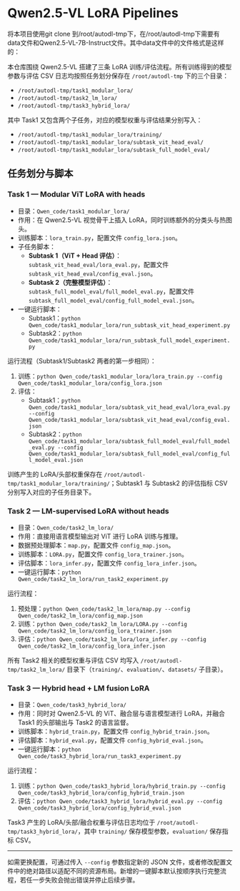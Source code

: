 # Qwen2.5-VL LoRA Pipelines

将本项目使用git clone 到/root/autodl-tmp下，在/root/autodl-tmp下需要有data文件和Qwen2.5-VL-7B-Instruct文件。其中data文件中的文件格式是这样的：


本仓库围绕 Qwen2.5-VL 搭建了三条 LoRA 训练/评估流程。所有训练得到的模型参数与评估 CSV 日志均按照任务划分保存在 `/root/autodl-tmp` 下的三个目录：

- `/root/autodl-tmp/task1_modular_lora/`
- `/root/autodl-tmp/task2_lm_lora/`
- `/root/autodl-tmp/task3_hybrid_lora/`

其中 Task1 又包含两个子任务，对应的模型权重与评估结果分别写入：

- `/root/autodl-tmp/task1_modular_lora/training/`
- `/root/autodl-tmp/task1_modular_lora/subtask_vit_head_eval/`
- `/root/autodl-tmp/task1_modular_lora/subtask_full_model_eval/`

## 任务划分与脚本

### Task 1 — Modular ViT LoRA with heads
- 目录：`Qwen_code/task1_modular_lora/`
- 作用：在 Qwen2.5-VL 视觉骨干上插入 LoRA，同时训练额外的分类头与热图头。
- 训练脚本：`lora_train.py`，配置文件 `config_lora.json`。
- 子任务脚本：
  - **Subtask 1（ViT + Head 评估）**：`subtask_vit_head_eval/lora_eval.py`，配置文件 `subtask_vit_head_eval/config_eval.json`。
  - **Subtask 2（完整模型评估）**：`subtask_full_model_eval/full_model_eval.py`，配置文件 `subtask_full_model_eval/config_full_model_eval.json`。
- 一键运行脚本：
  - Subtask1：`python Qwen_code/task1_modular_lora/run_subtask_vit_head_experiment.py`
  - Subtask2：`python Qwen_code/task1_modular_lora/run_subtask_full_model_experiment.py`

运行流程（Subtask1/Subtask2 两者的第一步相同）：
1. 训练：`python Qwen_code/task1_modular_lora/lora_train.py --config Qwen_code/task1_modular_lora/config_lora.json`
2. 评估：
   - Subtask1：`python Qwen_code/task1_modular_lora/subtask_vit_head_eval/lora_eval.py --config Qwen_code/task1_modular_lora/subtask_vit_head_eval/config_eval.json`
   - Subtask2：`python Qwen_code/task1_modular_lora/subtask_full_model_eval/full_model_eval.py --config Qwen_code/task1_modular_lora/subtask_full_model_eval/config_full_model_eval.json`

训练产生的 LoRA/头部权重保存在 `/root/autodl-tmp/task1_modular_lora/training/`；Subtask1 与 Subtask2 的评估指标 CSV 分别写入对应的子任务目录下。

### Task 2 — LM-supervised LoRA without heads
- 目录：`Qwen_code/task2_lm_lora/`
- 作用：直接用语言模型输出对 ViT 进行 LoRA 训练与推理。
- 数据预处理脚本：`map.py`，配置文件 `config_map.json`。
- 训练脚本：`LORA.py`，配置文件 `config_lora_trainer.json`。
- 评估脚本：`lora_infer.py`，配置文件 `config_lora_infer.json`。
- 一键运行脚本：`python Qwen_code/task2_lm_lora/run_task2_experiment.py`

运行流程：
1. 预处理：`python Qwen_code/task2_lm_lora/map.py --config Qwen_code/task2_lm_lora/config_map.json`
2. 训练：`python Qwen_code/task2_lm_lora/LORA.py --config Qwen_code/task2_lm_lora/config_lora_trainer.json`
3. 评估：`python Qwen_code/task2_lm_lora/lora_infer.py --config Qwen_code/task2_lm_lora/config_lora_infer.json`

所有 Task2 相关的模型权重与评估 CSV 均写入 `/root/autodl-tmp/task2_lm_lora/` 目录下（`training/`、`evaluation/`、`datasets/` 子目录）。

### Task 3 — Hybrid head + LM fusion LoRA
- 目录：`Qwen_code/task3_hybrid_lora/`
- 作用：同时对 Qwen2.5-VL 的 ViT、融合层与语言模型进行 LoRA，并融合 Task1 的头部输出与 Task2 的语言监督。
- 训练脚本：`hybrid_train.py`，配置文件 `config_hybrid_train.json`。
- 评估脚本：`hybrid_eval.py`，配置文件 `config_hybrid_eval.json`。
- 一键运行脚本：`python Qwen_code/task3_hybrid_lora/run_task3_experiment.py`

运行流程：
1. 训练：`python Qwen_code/task3_hybrid_lora/hybrid_train.py --config Qwen_code/task3_hybrid_lora/config_hybrid_train.json`
2. 评估：`python Qwen_code/task3_hybrid_lora/hybrid_eval.py --config Qwen_code/task3_hybrid_lora/config_hybrid_eval.json`

Task3 产生的 LoRA/头部/融合权重与评估日志均位于 `/root/autodl-tmp/task3_hybrid_lora/`，其中 `training/` 保存模型参数，`evaluation/` 保存指标 CSV。

---

如需更换配置，可通过传入 `--config` 参数指定新的 JSON 文件，或者修改配置文件中的绝对路径以适配不同的资源布局。新增的一键脚本默认按顺序执行完整流程，若任一步失败会抛出错误并停止后续步骤。
